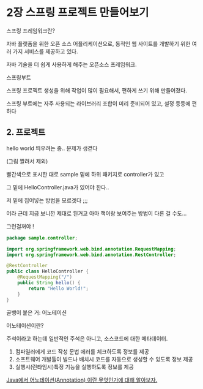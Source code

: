 # 2장 스프링 프로젝트 만들어보기

스프링 프레임워크란?

자바 플랫폼을 위한 오픈 소스 어플리케이션으로, 동적인 웹 사이트를 개발하기 위한 여러 가지 서비스를 제공하고 있다.

자바 기술을 더 쉽게 사용하게 해주는 오픈소스 프레임워크.

스프링부트

스프링 프로젝트 생성을 위해 작업이 많이 필요해서, 편하게 쓰기 위해 만들어졌다.

스프링 부트에는 자주 사용되는 라이브러리 조합이 미리 준비되어 있고, 설정 등등에 편하다 

## 2. 프로젝트

hello world 띄우려는 중.. 문제가 생겯다

(그림 짤려서 제외)

빨간색으로 표시한 대로 sample 밑에 하위 패키지로 controller가 있고

그 밑에 HelloController.java가 있어야 한다..

저 밑에 집어넣는 방법을 모르겟다 ;;; 

어라 근데 지금 보니깐 제대로 된거고 아마 책이랑 보여주는 방법이 다른 걸 수도...

그런걸꺼야 ! 

```java
package sample.controller;

import org.springframework.web.bind.annotation.RequestMapping;
import org.springframework.web.bind.annotation.RestController;

@RestController
public class HelloController {
	@RequestMapping("/")
	public String hello() {
		return "Hello World!";
	}
}
```

[](http://localhost:8080/)

골뱅이 붙은 거: 어노테이션 

어노테이션이란?

주석이라고 하는데 일반적인 주석은 아니고, 소스코드에 대한 메타데이터.

1. 컴파일러에게 코드 작성 문법 에러를 체크하도록 정보를 제공
2. 소프트웨어 개발툴이 빌드나 배치시 코드를 자동으로 생성할 수 있도록 정보 제공
3. 실행시(런타임시)특정 기능을 실행하도록 정보를 제공

[Java에서 어노테이션(Annotation) 이란 무엇인가에 대해 알아보자.](https://honeyinfo7.tistory.com/56)
